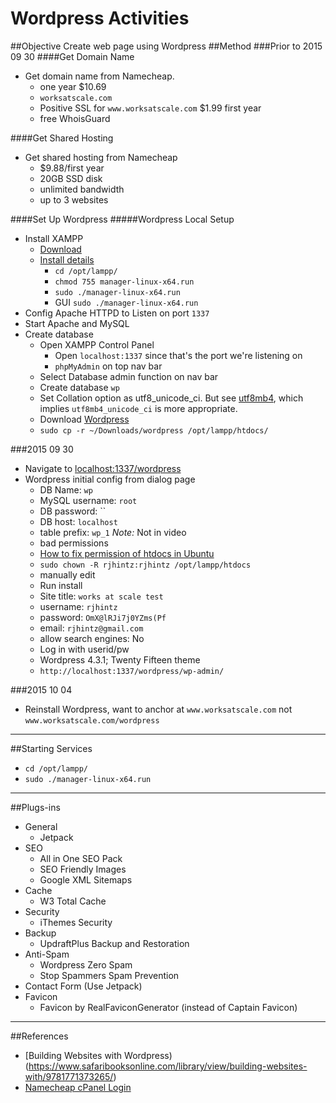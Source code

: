 # Wordpress Activities
##Objective
Create web page using Wordpress
##Method
###Prior to 2015 09 30
####Get Domain Name
* Get domain name from Namecheap.
  * one year $10.69
  * `worksatscale.com`
  * Positive SSL for `www.worksatscale.com` $1.99 first year
  * free WhoisGuard

####Get Shared Hosting
* Get shared hosting from Namecheap
  * $9.88/first year
  * 20GB SSD disk
  * unlimited bandwidth
  * up to 3 websites

####Set Up Wordpress
#####Wordpress Local Setup
* Install XAMPP
  * [Download](https://www.apachefriends.org/download.html)
  * [Install details](https://www.apachefriends.org/faq_linux.html)
    * `cd /opt/lampp/`
    * `chmod 755 manager-linux-x64.run`
    * `sudo ./manager-linux-x64.run`
    * GUI `sudo ./manager-linux-x64.run`
* Config Apache HTTPD to Listen on port `1337`
* Start Apache and MySQL
* Create database
  * Open XAMPP Control Panel
    * Open `localhost:1337` since that's the port we're listening on 
    * `phpMyAdmin` on top nav bar
  * Select Database admin function on nav bar
  * Create database `wp`
  * Set Collation option as utf8_unicode_ci. But see [utf8mb4](https://dev.mysql.com/doc/refman/5.5/en/charset-unicode-utf8mb4.html), which implies `utf8mb4_unicode_ci` is more appropriate.
  * Download [Wordpress](https://wordpress.org/download/)
  * `sudo cp -r ~/Downloads/wordpress /opt/lampp/htdocs/`

###2015 09 30
* Navigate to [localhost:1337/wordpress](http://localhost:1337/wordpress)
* Wordpress initial config from dialog page
  *  DB Name: `wp`
  *  MySQL username: `root`
  *  DB password: ``
  *  DB host: `localhost`
  *  table prefix: `wp_1` *Note:* Not in video
  *  bad permissions
  *  [How to fix permission of htdocs in Ubuntu](http://computernetworkingnotes.com/ubuntu-12-04-tips-and-tricks/how-to-fix-permission-of-htdocs-in-ubuntu.html)
  *  `sudo chown -R rjhintz:rjhintz /opt/lampp/htdocs`
  *  manually edit
  *  Run install
    * Site title: `works at scale test`
    * username: `rjhintz`
    * password: `OmX@lRJi7j0YZms(Pf`
    * email: `rjhintz@gmail.com`
    * allow search engines: No
  * Log in with userid/pw
  * Wordpress 4.3.1; Twenty Fifteen theme
  * `http://localhost:1337/wordpress/wp-admin/`
  
###2015 10 04
*  Reinstall Wordpress, want to anchor at `www.worksatscale.com` not `www.worksatscale.com/wordpress`



 

-------------------------
##Starting Services
* `cd /opt/lampp/`
* `sudo ./manager-linux-x64.run`
 
-------------------------
##Plugs-ins
* General
  * Jetpack
* SEO
  * All in One SEO Pack
  * SEO Friendly Images
  * Google XML Sitemaps
* Cache
  * W3 Total Cache
* Security
  * iThemes Security
* Backup
  * UpdraftPlus Backup and Restoration
* Anti-Spam
  * Wordpress Zero Spam
  * Stop Spammers Spam Prevention
* Contact Form (Use Jetpack)
* Favicon
  * Favicon by RealFaviconGenerator (instead of Captain Favicon)

-------------------------
##References
* [Building Websites with Wordpress)(https://www.safaribooksonline.com/library/view/building-websites-with/9781771373265/)
* [Namecheap cPanel Login](https://server118.web-hosting.com:2083/)

